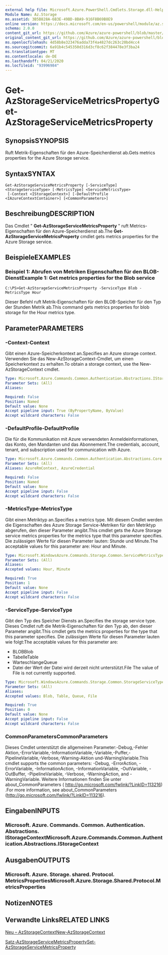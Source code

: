 ```yaml
---
external help file: Microsoft.Azure.PowerShell.Cmdlets.Storage.dll-Help.xml
Module Name: Az.Storage
ms.assetid: 3B5B828A-6B3E-49BD-8BA9-916F8B69B8E9
online version: https://docs.microsoft.com/en-us/powershell/module/az.storage/get-azstorageservicemetricsproperty
schema: 2.0.0
content_git_url: https://github.com/Azure/azure-powershell/blob/master/src/Storage/Storage.Management/help/Get-AzStorageServiceMetricsProperty.md
original_content_git_url: https://github.com/Azure/azure-powershell/blob/master/src/Storage/Storage.Management/help/Get-AzStorageServiceMetricsProperty.md
ms.openlocfilehash: 4d58b8e323476adda73f4a4827dc263c20bd4cc4
ms.sourcegitcommit: 6a91b4c545350d316d3cf8c62f384478e3f3ba24
ms.translationtype: MT
ms.contentlocale: de-DE
ms.lasthandoff: 04/21/2020
ms.locfileid: "93996984"
---
```

# <span data-ttu-id="f0561-101">Get-AzStorageServiceMetricsProperty</span><span class="sxs-lookup"><span data-stu-id="f0561-101">Get-AzStorageServiceMetricsProperty</span></span>

## <span data-ttu-id="f0561-102">Synopsis</span><span class="sxs-lookup"><span data-stu-id="f0561-102">SYNOPSIS</span></span>
<span data-ttu-id="f0561-103">Ruft Metrik-Eigenschaften für den Azure-Speicherdienst ab.</span><span class="sxs-lookup"><span data-stu-id="f0561-103">Gets metrics properties for the Azure Storage service.</span></span>

## <span data-ttu-id="f0561-104">Syntax</span><span class="sxs-lookup"><span data-stu-id="f0561-104">SYNTAX</span></span>

```
Get-AzStorageServiceMetricsProperty [-ServiceType] <StorageServiceType> [-MetricsType] <ServiceMetricsType>
 [-Context <IStorageContext>] [-DefaultProfile <IAzureContextContainer>] [<CommonParameters>]
```

## <span data-ttu-id="f0561-105">Beschreibung</span><span class="sxs-lookup"><span data-stu-id="f0561-105">DESCRIPTION</span></span>
<span data-ttu-id="f0561-106">Das Cmdlet " **Get-AzStorageServiceMetricsProperty** " ruft Metrics-Eigenschaften für den Azure-Speicherdienst ab.</span><span class="sxs-lookup"><span data-stu-id="f0561-106">The **Get-AzStorageServiceMetricsProperty** cmdlet gets metrics properties for the Azure Storage service.</span></span>

## <span data-ttu-id="f0561-107">Beispiele</span><span class="sxs-lookup"><span data-stu-id="f0561-107">EXAMPLES</span></span>

### <span data-ttu-id="f0561-108">Beispiel 1: Abrufen von Metriken Eigenschaften für den BLOB-Dienst</span><span class="sxs-lookup"><span data-stu-id="f0561-108">Example 1: Get metrics properties for the Blob service</span></span>
```
C:\PS>Get-AzStorageServiceMetricsProperty -ServiceType Blob -MetricsType Hour
```

<span data-ttu-id="f0561-109">Dieser Befehl ruft Metrik-Eigenschaften für den BLOB-Speicher für den Typ der Stunden Metrik ab.</span><span class="sxs-lookup"><span data-stu-id="f0561-109">This command gets metrics properties for blob storage for the Hour metrics type.</span></span>

## <span data-ttu-id="f0561-110">Parameter</span><span class="sxs-lookup"><span data-stu-id="f0561-110">PARAMETERS</span></span>

### <span data-ttu-id="f0561-111">-Context</span><span class="sxs-lookup"><span data-stu-id="f0561-111">-Context</span></span>
<span data-ttu-id="f0561-112">Gibt einen Azure-Speicherkontext an.</span><span class="sxs-lookup"><span data-stu-id="f0561-112">Specifies an Azure storage context.</span></span>
<span data-ttu-id="f0561-113">Verwenden Sie das New-AzStorageContext-Cmdlet, um einen Speicherkontext zu erhalten.</span><span class="sxs-lookup"><span data-stu-id="f0561-113">To obtain a storage context, use the New-AzStorageContext cmdlet.</span></span>

```yaml
Type: Microsoft.Azure.Commands.Common.Authentication.Abstractions.IStorageContext
Parameter Sets: (All)
Aliases:

Required: False
Position: Named
Default value: None
Accept pipeline input: True (ByPropertyName, ByValue)
Accept wildcard characters: False
```

### <span data-ttu-id="f0561-114">-DefaultProfile</span><span class="sxs-lookup"><span data-stu-id="f0561-114">-DefaultProfile</span></span>
<span data-ttu-id="f0561-115">Die für die Kommunikation mit Azure verwendeten Anmeldeinformationen, das Konto, den Mandanten und das Abonnement.</span><span class="sxs-lookup"><span data-stu-id="f0561-115">The credentials, account, tenant, and subscription used for communication with Azure.</span></span>

```yaml
Type: Microsoft.Azure.Commands.Common.Authentication.Abstractions.Core.IAzureContextContainer
Parameter Sets: (All)
Aliases: AzureRmContext, AzureCredential

Required: False
Position: Named
Default value: None
Accept pipeline input: False
Accept wildcard characters: False
```

### <span data-ttu-id="f0561-116">-MetricsType</span><span class="sxs-lookup"><span data-stu-id="f0561-116">-MetricsType</span></span>
<span data-ttu-id="f0561-117">Gibt einen Metriktyp an.</span><span class="sxs-lookup"><span data-stu-id="f0561-117">Specifies a metrics type.</span></span>
<span data-ttu-id="f0561-118">Mit diesem Cmdlet werden die Eigenschaften des Azure Storage Service-Metriken für den Metriktyp abgerufen, den dieser Parameter angibt.</span><span class="sxs-lookup"><span data-stu-id="f0561-118">This cmdlet gets the Azure Storage service metrics properties for the metrics type that this parameter specifies.</span></span>
<span data-ttu-id="f0561-119">Die zulässigen Werte für diesen Parameter lauten: Stunde und Minute.</span><span class="sxs-lookup"><span data-stu-id="f0561-119">The acceptable values for this parameter are: Hour and Minute.</span></span>

```yaml
Type: Microsoft.WindowsAzure.Commands.Storage.Common.ServiceMetricsType
Parameter Sets: (All)
Aliases:
Accepted values: Hour, Minute

Required: True
Position: 1
Default value: None
Accept pipeline input: False
Accept wildcard characters: False
```

### <span data-ttu-id="f0561-120">-ServiceType</span><span class="sxs-lookup"><span data-stu-id="f0561-120">-ServiceType</span></span>
<span data-ttu-id="f0561-121">Gibt den Typ des Speicher Diensts an.</span><span class="sxs-lookup"><span data-stu-id="f0561-121">Specifies the storage service type.</span></span>
<span data-ttu-id="f0561-122">Dieses Cmdlet ruft die Metrik-Eigenschaften für den Typ ab, den dieser Parameter angibt.</span><span class="sxs-lookup"><span data-stu-id="f0561-122">This cmdlet gets the metrics properties for the type that this parameter specifies.</span></span>
<span data-ttu-id="f0561-123">Die zulässigen Werte für diesen Parameter lauten wie folgt:</span><span class="sxs-lookup"><span data-stu-id="f0561-123">The acceptable values for this parameter are:</span></span>
- <span data-ttu-id="f0561-124">BLOB</span><span class="sxs-lookup"><span data-stu-id="f0561-124">Blob</span></span> 
- <span data-ttu-id="f0561-125">Tabelle</span><span class="sxs-lookup"><span data-stu-id="f0561-125">Table</span></span>
- <span data-ttu-id="f0561-126">Warteschlange</span><span class="sxs-lookup"><span data-stu-id="f0561-126">Queue</span></span>
- <span data-ttu-id="f0561-127">Datei der Wert der Datei wird derzeit nicht unterstützt.</span><span class="sxs-lookup"><span data-stu-id="f0561-127">File The value of File is not currently supported.</span></span>

```yaml
Type: Microsoft.WindowsAzure.Commands.Storage.Common.StorageServiceType
Parameter Sets: (All)
Aliases:
Accepted values: Blob, Table, Queue, File

Required: True
Position: 0
Default value: None
Accept pipeline input: False
Accept wildcard characters: False
```

### <span data-ttu-id="f0561-128">CommonParameters</span><span class="sxs-lookup"><span data-stu-id="f0561-128">CommonParameters</span></span>
<span data-ttu-id="f0561-129">Dieses Cmdlet unterstützt die allgemeinen Parameter:-Debug,-Fehler Aktion,-ErrorVariable,-InformationVariable,-Variable,-Puffer,-PipelineVariable,-Verbose,-Warning-Aktion und-WarningVariable.</span><span class="sxs-lookup"><span data-stu-id="f0561-129">This cmdlet supports the common parameters: -Debug, -ErrorAction, -ErrorVariable, -InformationAction, -InformationVariable, -OutVariable, -OutBuffer, -PipelineVariable, -Verbose, -WarningAction, and -WarningVariable.</span></span> <span data-ttu-id="f0561-130">Weitere Informationen finden Sie unter about_CommonParameters ( http://go.microsoft.com/fwlink/?LinkID=113216) .</span><span class="sxs-lookup"><span data-stu-id="f0561-130">For more information, see about_CommonParameters (http://go.microsoft.com/fwlink/?LinkID=113216).</span></span>

## <span data-ttu-id="f0561-131">Eingaben</span><span class="sxs-lookup"><span data-stu-id="f0561-131">INPUTS</span></span>

### <span data-ttu-id="f0561-132">Microsoft. Azure. Commands. Common. Authentication. Abstractions. IStorageContext</span><span class="sxs-lookup"><span data-stu-id="f0561-132">Microsoft.Azure.Commands.Common.Authentication.Abstractions.IStorageContext</span></span>

## <span data-ttu-id="f0561-133">Ausgaben</span><span class="sxs-lookup"><span data-stu-id="f0561-133">OUTPUTS</span></span>

### <span data-ttu-id="f0561-134">Microsoft. Azure. Storage. shared. Protocol. MetricsProperties</span><span class="sxs-lookup"><span data-stu-id="f0561-134">Microsoft.Azure.Storage.Shared.Protocol.MetricsProperties</span></span>

## <span data-ttu-id="f0561-135">Notizen</span><span class="sxs-lookup"><span data-stu-id="f0561-135">NOTES</span></span>

## <span data-ttu-id="f0561-136">Verwandte Links</span><span class="sxs-lookup"><span data-stu-id="f0561-136">RELATED LINKS</span></span>

[<span data-ttu-id="f0561-137">Neu – AzStorageContext</span><span class="sxs-lookup"><span data-stu-id="f0561-137">New-AzStorageContext</span></span>](./New-AzStorageContext.md)

[<span data-ttu-id="f0561-138">Satz-AzStorageServiceMetricsProperty</span><span class="sxs-lookup"><span data-stu-id="f0561-138">Set-AzStorageServiceMetricsProperty</span></span>](./Set-AzStorageServiceMetricsProperty.md)



